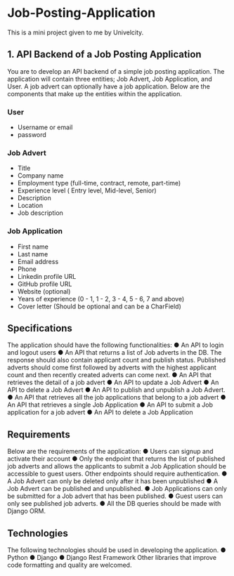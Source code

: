 # Job-Posting-Application

This is a mini project given to me by Univelcity.

## 1. API Backend of a Job Posting Application

You are to develop an API backend of a simple job posting application. The application will
contain three entities; Job Advert, Job Application, and User. A job advert can optionally
have a job application. Below are the components that make up the entities within the
application.

### User

- Username or email
- password

### Job Advert

- Title
- Company name
- Employment type (full-time, contract, remote, part-time)
- Experience level ( Entry level, Mid-level, Senior)
- Description
- Location
- Job description

### Job Application

- First name
- Last name
- Email address
- Phone
- Linkedin profile URL
- GitHub profile URL
- Website (optional)
- Years of experience (0 - 1, 1 - 2, 3 - 4, 5 - 6, 7 and above)
- Cover letter (Should be optional and can be a CharField)

## Specifications

The application should have the following functionalities:
● An API to login and logout users
● An API that returns a list of Job adverts in the DB. The response should also contain
applicant count and publish status. Published adverts should come first followed by
adverts with the highest applicant count and then recently created adverts can come
next.
● An API that retrieves the detail of a job advert
● An API to update a Job Advert
● An API to delete a Job Advert
● An API to publish and unpublish a Job Advert.
● An API that retrieves all the job applications that belong to a job advert
● An API that retrieves a single Job Application
● An API to submit a Job application for a job advert
● An API to delete a Job Application

## Requirements

Below are the requirements of the application:
● Users can signup and activate their account
● Only the endpoint that returns the list of published job adverts and allows the
applicants to submit a Job Application should be accessible to guest users. Other
endpoints should require authentication.
● A Job Advert can only be deleted only after it has been unpublished
● A Job Advert can be published and unpublished.
● Job Applications can only be submitted for a Job advert that has been published.
● Guest users can only see published job adverts.
● All the DB queries should be made with Django ORM.

## Technologies

The following technologies should be used in developing the application.
● Python
● Django
● Django Rest Framework
Other libraries that improve code formatting and quality are welcomed.
